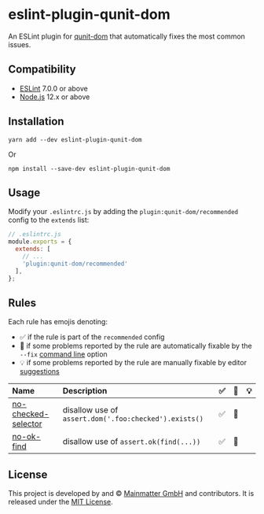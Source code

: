 eslint-plugin-qunit-dom
==============================================================================

An ESLint plugin for [qunit-dom] that automatically fixes the most common issues.

[qunit-dom]: https://github.com/simplabs/qunit-dom


Compatibility
------------------------------------------------------------------------------

- [ESLint](https://eslint.org/) 7.0.0 or above
- [Node.js](https://nodejs.org/) 12.x or above


Installation
------------------------------------------------------------------------------

```shell
yarn add --dev eslint-plugin-qunit-dom
```

Or

```shell
npm install --save-dev eslint-plugin-qunit-dom
```


Usage
------------------------------------------------------------------------------

Modify your `.eslintrc.js` by adding the `plugin:qunit-dom/recommended` config
to the `extends` list:

```js
// .eslintrc.js
module.exports = {
  extends: [
    // ...
    'plugin:qunit-dom/recommended' 
  ],
};
```

Rules
------------------------------------------------------------------------------

Each rule has emojis denoting:

- ✅ if the rule is part of the `recommended` config
- 🔧 if some problems reported by the rule are automatically fixable by the `--fix` [command line](https://eslint.org/docs/user-guide/command-line-interface#fixing-problems) option
- 💡 if some problems reported by the rule are manually fixable by editor [suggestions](https://eslint.org/docs/developer-guide/working-with-rules#providing-suggestions)

<!--RULES_TABLE_START-->

| Name    | Description | ✅ | 🔧 | 💡 |
|:--------|:------------|:---------------|:-----------|:---------------|
| [no-checked-selector](./rules/no-checked-selector.md) | disallow use of `assert.dom('.foo:checked').exists()` | ✅ | 🔧 |  |
| [no-ok-find](./rules/no-ok-find.md) | disallow use of `assert.ok(find(...))` | ✅ | 🔧 |  |

<!--RULES_TABLE_END-->


License
------------------------------------------------------------------------------

This project is developed by and &copy; [Mainmatter GmbH](http://mainmatter.com)
and contributors. It is released under the [MIT License](./LICENSE).

